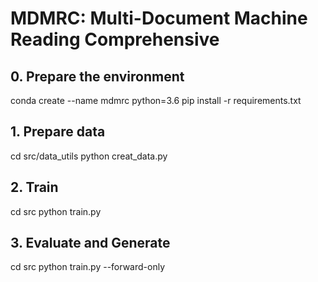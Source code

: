 
# MDMRC: Multi-Document Machine Reading Comprehensive

## 0. Prepare the environment
conda create --name mdmrc python=3.6
pip install -r requirements.txt

## 1. Prepare data
cd src/data_utils
python creat_data.py

## 2. Train
cd src
python train.py

## 3. Evaluate and Generate
cd src
python train.py --forward-only
